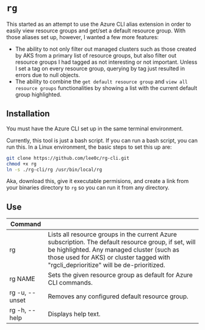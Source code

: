 # `rg`

This started as an attempt to use the Azure CLI alias extension in order to easily view resource groups and get/set a default resource group. With those aliases set up, however, I wanted a few more features:

- The ability to not only filter out managed clusters such as those created by AKS from a primary list of resource groups, but also filter out resource groups I had tagged as not interesting or not important. Unless I set a tag on every resource group, querying by tag just resulted in errors due to null objects.
- The ability to combine the `get default resource group` and `view all resource groups` functionalities by showing a list with the current default group highlighted.

## Installation

You must have the Azure CLI set up in the same terminal environment.

Currently, this tool is just a bash script. If you can run a bash script, you can run this. In a Linux environment, the basic steps to set this up are:

```bash
git clone https://github.com/lee0c/rg-cli.git
chmod +x rg
ln -s ./rg-cli/rg /usr/bin/local/rg
```

Aka, download this, give it executable permisions, and create a link from your binaries directory to `rg` so you can run it from any directory.

## Use

| Command | |
| ------- | --- |
| rg | Lists all resource groups in the current Azure subscription. The default resource group, if set, will be highlighted. Any managed cluster (such as those used for AKS) or cluster tagged with "rgcli_deprioritize" will be de-prioritized. |
| rg NAME | Sets the given resource group as default for Azure CLI commands. |
| rg -u, --unset | Removes any configured default resource group. |
| rg -h, --help | Displays help text. |